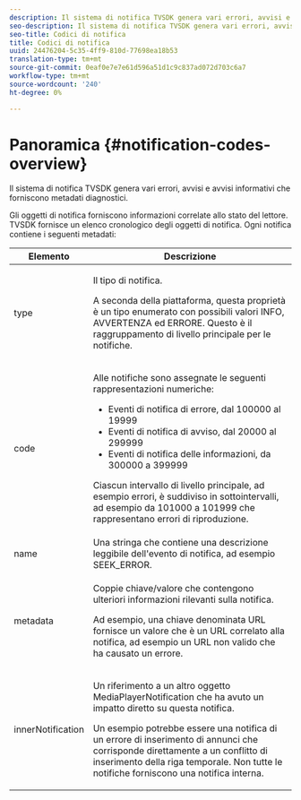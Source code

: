 ```yaml
---
description: Il sistema di notifica TVSDK genera vari errori, avvisi e avvisi informativi che forniscono metadati diagnostici.
seo-description: Il sistema di notifica TVSDK genera vari errori, avvisi e avvisi informativi che forniscono metadati diagnostici.
seo-title: Codici di notifica
title: Codici di notifica
uuid: 24476204-5c35-4ff9-810d-77698ea18b53
translation-type: tm+mt
source-git-commit: 0eaf0e7e7e61d596a51d1c9c837ad072d703c6a7
workflow-type: tm+mt
source-wordcount: '240'
ht-degree: 0%

---
```



# Panoramica {#notification-codes-overview}

Il sistema di notifica TVSDK genera vari errori, avvisi e avvisi informativi che forniscono metadati diagnostici.

Gli oggetti di notifica forniscono informazioni correlate allo stato del lettore. TVSDK fornisce un elenco cronologico degli oggetti di notifica. Ogni notifica contiene i seguenti metadati:

<table frame="all" colsep="1" rowsep="1" id="table_1A32EFFE1834438D8261886EC9D7250D"> 
 <thead> 
  <tr rowsep="1"> 
   <th colname="1" class="entry"> Elemento </th> 
   <th colname="2" class="entry"> Descrizione </th> 
  </tr> 
 </thead>
 <tbody> 
  <tr rowsep="1"> 
   <td colname="1"><span class="codeph"> type</span> </td> 
   <td colname="2"> <p>Il tipo di notifica. </p> <p>A seconda della piattaforma, questa proprietà è un tipo enumerato con possibili valori INFO, AVVERTENZA ed ERRORE. Questo è il raggruppamento di livello principale per le notifiche. </p> </td> 
  </tr> 
  <tr rowsep="1"> 
   <td colname="1"> <span class="codeph"> code</span> </td> 
   <td colname="2"> <p>Alle notifiche sono assegnate le seguenti rappresentazioni numeriche: 
     <ul id="ul_A86BF89D6B3B410E81FAD718D3C4A9F0"> 
      <li id="li_8180972D704C40098723734DD4B45643">Eventi di notifica di errore, dal 100000 al 19999 </li> 
      <li id="li_0EC29EA5F0034E5EBFEF8E68A6498D39">Eventi di notifica di avviso, dal 20000 al 299999 </li> 
      <li id="li_189A53D3D7EF4960A521AB04D00DCF70">Eventi di notifica delle informazioni, da 300000 a 399999 </li> 
     </ul> </p> <p>Ciascun intervallo di livello principale, ad esempio errori, è suddiviso in sottointervalli, ad esempio da 101000 a 101999 che rappresentano errori di riproduzione. </p> </td> 
  </tr> 
  <tr rowsep="1"> 
   <td colname="1"><span class="codeph"> name</span> </td> 
   <td colname="2">Una stringa che contiene una descrizione leggibile dell'evento di notifica, ad esempio <span class="codeph"> SEEK_ERROR</span>. </td> 
  </tr> 
  <tr rowsep="1"> 
   <td colname="1"><span class="codeph"> metadata</span> </td> 
   <td colname="2"> <p>Coppie chiave/valore che contengono ulteriori informazioni rilevanti sulla notifica. </p> <p>Ad esempio, una chiave denominata <span class="codeph"> URL</span> fornisce un valore che è un URL correlato alla notifica, ad esempio un URL non valido che ha causato un errore. </p> </td> 
  </tr> 
  <tr rowsep="0"> 
   <td colname="1"><span class="codeph"> innerNotification</span> </td> 
   <td colname="2"> <p>Un riferimento a un altro oggetto <span class="codeph"> MediaPlayerNotification</span> che ha avuto un impatto diretto su questa notifica. </p> <p>Un esempio potrebbe essere una notifica di un errore di inserimento di annunci che corrisponde direttamente a un conflitto di inserimento della riga temporale. Non tutte le notifiche forniscono una notifica interna. </p> </td> 
  </tr> 
 </tbody> 
</table>

